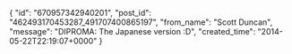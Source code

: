  {
   "id": "670957342940201",
   "post_id": "462493170453287_491707400865197",
   "from_name": "Scott Duncan",
   "message": "DIPROMA: The Japanese version :D",
   "created_time": "2014-05-22T22:19:07+0000"
 }
